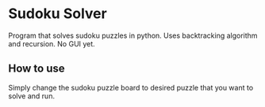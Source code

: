 <h1> Sudoku Solver </h1>
Program that solves sudoku puzzles in python. Uses backtracking algorithm and recursion. No GUI yet.

<h2> How to use </h2>
Simply change the sudoku puzzle board to desired puzzle that you want to solve and run.
